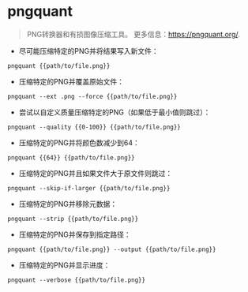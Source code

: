 # pngquant

> PNG转换器和有损图像压缩工具。
> 更多信息：<https://pngquant.org/>.

- 尽可能压缩特定的PNG并将结果写入新文件：

`pngquant {{path/to/file.png}}`

- 压缩特定的PNG并覆盖原始文件：

`pngquant --ext .png --force {{path/to/file.png}}`

- 尝试以自定义质量压缩特定的PNG（如果低于最小值则跳过）：

`pngquant --quality {{0-100}} {{path/to/file.png}}`

- 压缩特定的PNG并将颜色数减少到64：

`pngquant {{64}} {{path/to/file.png}}`

- 压缩特定的PNG并且如果文件大于原文件则跳过：

`pngquant --skip-if-larger {{path/to/file.png}}`

- 压缩特定的PNG并移除元数据：

`pngquant --strip {{path/to/file.png}}`

- 压缩特定的PNG并保存到指定路径：

`pngquant {{path/to/file.png}} --output {{path/to/file.png}}`

- 压缩特定的PNG并显示进度：

`pngquant --verbose {{path/to/file.png}}`